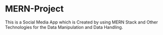 # MERN-Project
This is a Social Media App which is Created by using MERN Stack and Other Technologies for the Data Manipulation and Data Handling.
